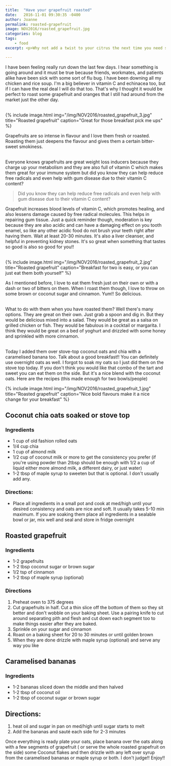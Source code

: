 ```yaml
---
title:  "Have your grapefruit roasted"
date:   2016-11-01 09:30:35 -0400
author: Joanne
permalink: roasted-grapefruit
image: NOV2016/roasted_grapefruit.jpg
categories: blog
tags:
    - food
excerpt: <p>Why not add a twist to your citrus the next time you need some natural Vitamin C</p>

---
```


I have been feeling really run down the last few days.  I hear something is going around and it must be true because friends, workmates, and patients alike have been sick with some sort of flu bug.  I have been downing all my chicken and rice soup. I'm a big believer in vitamin C and echinacea too, but if I can have the real deal I will do that too. That's why I thought it would be perfect to roast some grapefruit and oranges that I still had around from the market just the other day.  
<br>

{% include image.html
            img="/img/NOV2016/roasted_grapefruit_3.jpg"
            title="Roasted grapefruit"
            caption="Great for those breakfast pick me ups" %}

Grapefruits are so intense in flavour and I love them fresh or roasted. Roasting them just deepens the flavour and gives them a certain bitter-sweet smokiness.
<br><br>

Everyone knows grapefruits are great weight loss inducers because they charge up your metabolism and they are also full of vitamin C which makes them great for your immune system but did you know they can help reduce free radicals and even help with gum disease due to their vitamin C content?  

> Did you know they can help reduce free radicals and even help with gum disease due to their vitamin C content?

Grapefruit increases blood levels of vitamin C, which promotes healing, and also lessens damage caused by free radical molecules. This helps in repairing gum tissue.  Just a quick reminder though, moderation is key because they are also acidic and can have a damaging effect on you tooth enamel, so like any other acidic food do not brush your teeth right after having them.  Wait at least 20-30 minutes.  It's also a liver cleanser, and helpful in preventing kidney stones. It's so great when something that tastes so good is also so good for you!!
<br><br>

{% include image.html
            img="/img/NOV2016/roasted_grapefruit_2.jpg"
            title="Roasted grapefruit"
            caption="Breakfast for two is easy, or you can just eat them both yourself" %}

As I mentioned before, I love to eat them fresh just on their own or with a dash or two of bitters on them.   When I roast them though, I love to throw on some brown or coconut sugar and cinnamon. Yum!! So delicious.  
<br>

What to do with them when you have roasted them? Well there's many options.  They are great on their own.  Just grab a spoon and dig in.  But they would be delicious  mixed into a salad.  They would be great as a salsa on grilled chicken or fish. They would be fabulous in a cocktail or margarita.  I think they would be great on a bed of yoghurt and drizzled with some honey and sprinkled with more cinnamon.  
<br>

Today I added them over stove-top coconut oats and chia with a caramelised banana too. Talk about a good breakfast!!  You can definitely use overnight oats as well.  I forgot to soak my oats so I just did them on the stove top today. If you don't think you would like that combo of the tart and sweet you can eat them on the side. But it's a nice blend with the coconut oats. Here are the recipes (this made enough for two bowls/people)
<br>

{% include image.html
            img="/img/NOV2016/roasted_grapefruit_1.jpg"
            title="Roasted grapefruit"
            caption="Nice bold flavours make it a nice change for your breakfast" %}

## Coconut chia oats soaked or stove top

### Ingredients
* 1 cup of old fashion rolled oats
* 1/4 cup chia
* 1 cup of almond milk
* 1/2 cup of coconut milk or more to get the consistency you prefer (if you're using powder than 2tbsp should be enough with 1/2 a cup of liquid either more almond milk, a different dairy, or just water)
* 1-2 tbsp of maple syrup to sweeten but that is optional. I don't usually add any.

### Directions:
* Place all ingredients in a small pot and cook at med/high until your desired consistency and oats are nice and soft.  It usually takes 5-10 min maximum.  If you are soaking them place all ingredients in a sealable bowl or jar, mix well and seal and store in fridge overnight

## Roasted grapefruit

### Ingredients
* 1-2 grapefruits
* 1-2 tbsp coconut sugar or brown sugar
* 1/2 tsp of cinnamon
* 1-2 tbsp of maple syrup (optional)

### Directions
1. Preheat oven to 375 degrees
1. Cut grapefruits in half. Cut a thin slice off the bottom of them so they sit better and don't wobble on your baking sheet.  Use a pairing knife to cut around separating pith and flesh and cut down each segment too to make things easier after they are baked.  
1. Sprinkle on your sugar and cinnamon
1. Roast on a baking sheet for 20 to 30 minutes or until golden brown
1. When they are done drizzle with maple syrup (optional) and serve any way you like

## Caramelised bananas

### Ingredients
* 1-2 bananas sliced down the middle and then halved
* 1-2 tbsp of coconut oil
* 1-2 tbsp of coconut sugar or brown sugar

## Directions:
1. heat oil and sugar in pan on med/high until sugar starts to melt
1. Add the bananas and sauté each side for 2-3 minutes

Once everything is ready plate your oats, place banana over the oats along with a few segments of grapefruit ( or serve the whole roasted grapefruit on the side) some Coconut flakes and then drizzle with any left over syrup from the caramelised bananas or maple syrup or both. I don't judge!! Enjoy!!
